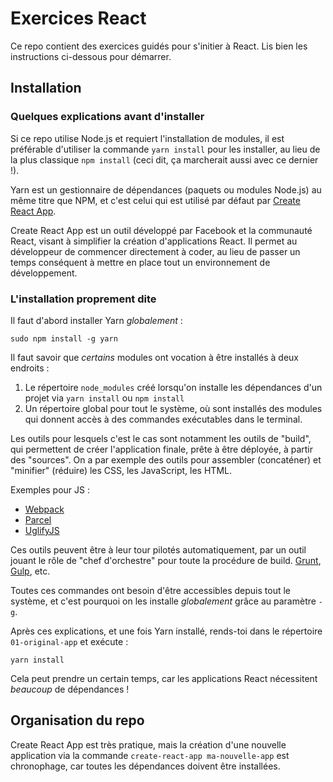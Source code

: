 # Exercices React

Ce repo contient des exercices guidés pour s'initier à React. Lis bien les instructions
ci-dessous pour démarrer.

## Installation

### Quelques explications avant d'installer

Si ce repo utilise Node.js et requiert l'installation de modules,
il est préférable d'utiliser la commande `yarn install` pour les installer, au lieu
de la plus classique `npm install` (ceci dit, ça marcherait aussi avec ce dernier !).

Yarn est un gestionnaire de dépendances (paquets ou modules Node.js) au même titre
que NPM, et c'est celui qui est utilisé par défaut par
[Create React App](https://github.com/facebook/create-react-app).

Create React App est un outil développé par Facebook et la communauté React, visant à
simplifier la création d'applications React. Il permet au développeur de commencer
directement à coder, au lieu de passer un temps conséquent à mettre en place
tout un environnement de développement.

### L'installation proprement dite

Il faut d'abord installer Yarn *globalement* :

    sudo npm install -g yarn

Il faut savoir que *certains* modules ont vocation à être installés à deux endroits :

1. Le répertoire `node_modules` créé lorsqu'on installe les dépendances d'un projet
via `yarn install` ou `npm install`
2. Un répertoire global pour tout le système, où sont installés des modules qui donnent
accès à des commandes exécutables dans le terminal.

Les outils pour lesquels c'est le cas sont notamment les outils de "build", qui permettent
de créer l'application finale, prête à être déployée, à partir des "sources". On a par exemple
des outils pour assembler (concaténer) et "minifier" (réduire) les CSS, les JavaScript, les HTML.

Exemples pour JS :
* [Webpack](https://webpack.js.org/)
* [Parcel](https://parceljs.org/)
* [UglifyJS](https://github.com/mishoo/UglifyJS2)

Ces outils peuvent être à leur tour pilotés automatiquement, par un outil jouant le rôle de "chef d'orchestre"
pour toute la procédure de build. [Grunt](https://gruntjs.com/), [Gulp](https://gulpjs.com/), etc.

Toutes ces commandes ont besoin d'être accessibles depuis tout le système, et c'est pourquoi
on les installe *globalement* grâce au paramètre `-g`.

Après ces explications, et une fois Yarn installé, rends-toi dans le répertoire `01-original-app`
et exécute :

    yarn install

Cela peut prendre un certain temps, car les applications React nécessitent *beaucoup*
de dépendances !

## Organisation du repo

Create React App est très pratique, mais la création d'une nouvelle application via
la commande `create-react-app ma-nouvelle-app` est chronophage, car toutes les
dépendances doivent être installées.
